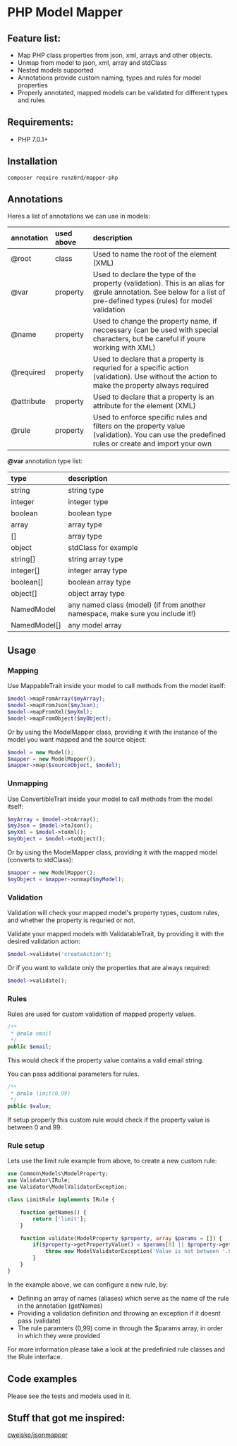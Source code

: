 # PHP Model Mapper

## Feature list:
 * Map PHP class properties from json, xml, arrays and other objects.
 * Unmap from model to json, xml, array and stdClass
 * Nested models supported
 * Annotations provide custom naming, types and rules for model properties
 * Properly annotated, mapped models can be validated for different types and rules

## Requirements:
  * PHP 7.0.1+

## Installation
```
composer require runz0rd/mapper-php
```

## Annotations
Heres a list of annotations we can use in models:

| annotation   | used above  | description              |
| :----------- | :---------- | :----------------------- |
| @root        |  class      | Used to name the root of the element (XML) |
| @var         |  property   | Used to declare the type of the property (validation). This is an alias for @rule annotation. See below for a list of pre-defined types (rules) for model validation |
| @name        |  property   | Used to change the property name, if neccessary (can be used with special characters, but be careful if youre working with XML) |
| @required    |  property   | Used to declare that a property is requried for a specific action (validation). Use without the action to make the property always required |
| @attribute   |  property   | Used to declare that a property is an attribute for the element (XML) |
| @rule        |  property   | Used to enforce specific rules and filters on the property value (validation). You can use the predefined rules or create and import your own |

**@var** annotation type list:

| type      |  description              |
| :-------- | :------------------------ |
| string    | string type               |
| integer   | integer type              |
| boolean   | boolean type              |
| array     | array type                |
| []        | array type                |
| object    | stdClass for example      |
| string[]  | string array type         |
| integer[] | integer array type        |
| boolean[] | boolean array type        |
| object[]  | object array type         |
| NamedModel | any named class (model) (if from another namespace, make sure you include it!) |
| NamedModel[] | any model array         |

## Usage

### Mapping

Use MappableTrait inside your model to call methods from the model itself:
```PHP
$model->mapFromArray($myArray);
$model->mapFromJson($myJson);
$model->mapFromXml($myXml);
$model->mapFromObject($myObject);
```

Or by using the ModelMapper class, providing it with the instance of the model you want mapped and the source object:
```PHP
$model = new Model();
$mapper = new ModelMapper();
$mapper->map($sourceObject, $model);
```

### Unmapping

Use ConvertibleTrait inside your model to call methods from the model itself:
```PHP
$myArray = $model->toArray();
$myJson = $model->toJson();
$myXml = $model->toXml();
$myObject = $model->toObject();
```

Or by using the ModelMapper class, providing it with the mapped model (converts to stdClass):
```PHP
$mapper = new ModelMapper();
$myObject = $mapper->unmap($myModel);
```

### Validation
Validation will check your mapped model's property types, custom rules, and whether the property is requried or not.

Validate your mapped models with ValidatableTrait, by providing it with the desired validation action:

```PHP
$model->validate('createAction');
```
Or if you want to validate only the properties that are always required:
```PHP
$model->validate();
```

### Rules
Rules are used for custom validation of mapped property values.

```PHP
/**
 * @rule email
 */
public $email;
```
This would check if the property value contains a valid email string.

You can pass additional parameters for rules.
```PHP
/**
 * @rule limit(0,99)
 */
public $value;
```
If setup properly this custom rule would check if the property value is between 0 and 99.

### Rule setup
Lets use the limit rule example from above, to create a new custom rule:
```PHP
use Common\Models\ModelProperty;
use Validator\IRule;
use Validator\ModelValidatorException;

class LimitRule implements IRule {

    function getNames() {
        return ['limit'];
    }

    function validate(ModelProperty $property, array $params = []) {
        if($property->getPropertyValue() < $params[0] || $property->getPropertyValue() > $params[1]) {
            throw new ModelValidatorException('Value is not between '.$params[0].' and '.$params[1]);
        }
    }
}
```
In the example above, we can configure a new rule, by:
 * Defining an array of names (aliases) which serve as the name of the rule in the annotation (getNames)
 * Providing a validation definition and throwing an exception if it doesnt pass (validate)
 * The rule paramters (0,99) come in through the $params array, in order in which they were provided

For more information please take a look at the predefinied rule classes and the IRule interface.

## Code examples
Please see the tests and models used in it.

## Stuff that got me inspired:
[cweiske/jsonmapper](https://github.com/cweiske/jsonmapper)
